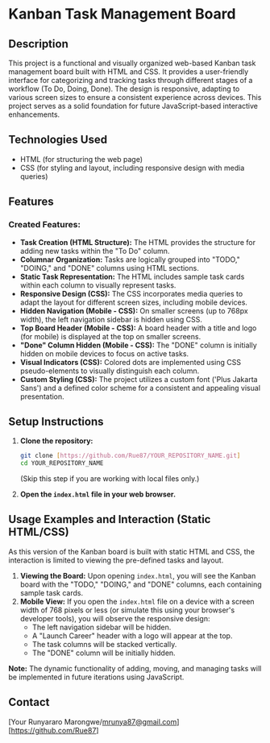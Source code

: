 # Kanban Task Management Board

## Description

This project is a functional and visually organized web-based Kanban task management board built with HTML and CSS. It provides a user-friendly interface for categorizing and tracking tasks through different stages of a workflow (To Do, Doing, Done). The design is responsive, adapting to various screen sizes to ensure a consistent experience across devices. This project serves as a solid foundation for future JavaScript-based interactive enhancements.

## Technologies Used

* HTML (for structuring the web page)
* CSS (for styling and layout, including responsive design with media queries)

## Features

### Created Features:

* **Task Creation (HTML Structure):** The HTML provides the structure for adding new tasks within the "To Do" column.
* **Columnar Organization:** Tasks are logically grouped into "TODO," "DOING," and "DONE" columns using HTML sections.
* **Static Task Representation:** The HTML includes sample task cards within each column to visually represent tasks.
* **Responsive Design (CSS):** The CSS incorporates media queries to adapt the layout for different screen sizes, including mobile devices.
* **Hidden Navigation (Mobile - CSS):** On smaller screens (up to 768px width), the left navigation sidebar is hidden using CSS.
* **Top Board Header (Mobile - CSS):** A board header with a title and logo (for mobile) is displayed at the top on smaller screens.
* **"Done" Column Hidden (Mobile - CSS):** The "DONE" column is initially hidden on mobile devices to focus on active tasks.
* **Visual Indicators (CSS):** Colored dots are implemented using CSS pseudo-elements to visually distinguish each column.
* **Custom Styling (CSS):** The project utilizes a custom font ('Plus Jakarta Sans') and a defined color scheme for a consistent and appealing visual presentation.

## Setup Instructions

1.  **Clone the repository:**
    ```bash
    git clone [https://github.com/Rue87/YOUR_REPOSITORY_NAME.git]
    cd YOUR_REPOSITORY_NAME
    ```
    (Skip this step if you are working with local files only.)

2.  **Open the `index.html` file in your web browser.**

## Usage Examples and Interaction (Static HTML/CSS)

As this version of the Kanban board is built with static HTML and CSS, the interaction is limited to viewing the pre-defined tasks and layout.

1.  **Viewing the Board:** Upon opening `index.html`, you will see the Kanban board with the "TODO," "DOING," and "DONE" columns, each containing sample task cards.
2.  **Mobile View:** If you open the `index.html` file on a device with a screen width of 768 pixels or less (or simulate this using your browser's developer tools), you will observe the responsive design:
    * The left navigation sidebar will be hidden.
    * A "Launch Career" header with a logo will appear at the top.
    * The task columns will be stacked vertically.
    * The "DONE" column will be initially hidden.

**Note:** The dynamic functionality of adding, moving, and managing tasks will be implemented in future iterations using JavaScript.


## Contact

[Your Runyararo Marongwe/mrunya87@gmail.com]
[https://github.com/Rue87]
